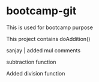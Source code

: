 # bootcamp-git
This is used for bootcamp purpose

This project contains doAddition()


sanjay | added mul comments

subtraction function


Added division function